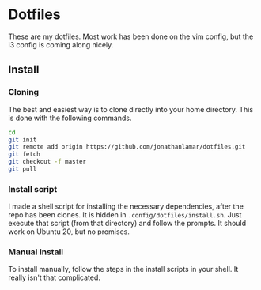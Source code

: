 # Dotfiles

These are my dotfiles.  Most work has been done on the vim config, but the i3
config is coming along nicely.

## Install

### Cloning

The best and easiest way is to clone directly into your home directory. This is
done with the following commands.

```bash
cd
git init
git remote add origin https://github.com/jonathanlamar/dotfiles.git
git fetch
git checkout -f master
git pull
```

### Install script

I made a shell script for installing the necessary dependencies, after the repo
has been clones.  It is hidden in `.config/dotfiles/install.sh`.  Just execute
that script (from that directory) and follow the prompts.  It should work on
Ubuntu 20, but no promises.

### Manual Install

To install manually, follow the steps in the install scripts in your shell.  It
really isn't that complicated.
